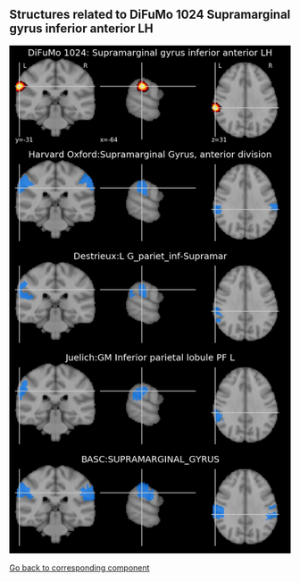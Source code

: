 


## Structures related to DiFuMo 1024 Supramarginal gyrus inferior anterior LH

![700](700.jpg "Structures related to DiFuMo 1024 Supramarginal gyrus inferior anterior LH")

[Go back to corresponding component](https://parietal-inria.github.io/DiFuMo/1024/html/700.html)
